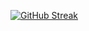 [![GitHub Streak](https://streak-stats.demolab.com?user=nickiro&theme=monokai&hide_border=true)](https://git.io/streak-stats)
